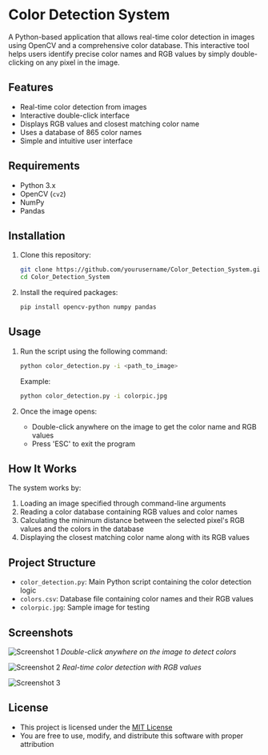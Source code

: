 # Color Detection System

A Python-based application that allows real-time color detection in images using OpenCV and a comprehensive color database. This interactive tool helps users identify precise color names and RGB values by simply double-clicking on any pixel in the image.

## Features

- Real-time color detection from images
- Interactive double-click interface
- Displays RGB values and closest matching color name
- Uses a database of 865 color names
- Simple and intuitive user interface

## Requirements

- Python 3.x
- OpenCV (`cv2`)
- NumPy
- Pandas

## Installation

1. Clone this repository:
   ```bash
   git clone https://github.com/yourusername/Color_Detection_System.git
   cd Color_Detection_System
   ```

2. Install the required packages:
   ```bash
   pip install opencv-python numpy pandas
   ```

## Usage

1. Run the script using the following command:
   ```bash
   python color_detection.py -i <path_to_image>
   ```
   Example:
   ```bash
   python color_detection.py -i colorpic.jpg
   ```

2. Once the image opens:
   - Double-click anywhere on the image to get the color name and RGB values
   - Press 'ESC' to exit the program

## How It Works

The system works by:
1. Loading an image specified through command-line arguments
2. Reading a color database containing RGB values and color names
3. Calculating the minimum distance between the selected pixel's RGB values and the colors in the database
4. Displaying the closest matching color name along with its RGB values

## Project Structure

- `color_detection.py`: Main Python script containing the color detection logic
- `colors.csv`: Database file containing color names and their RGB values
- `colorpic.jpg`: Sample image for testing

## Screenshots

![Screenshot 1](https://github.com/ayus1234/Color_Detection_System/assets/107507481/e0e9659d-34c6-487c-963f-b018c10a76fe)
*Double-click anywhere on the image to detect colors*

![Screenshot 2](https://github.com/ayus1234/Color_Detection_System/assets/107507481/4cfe1453-5dd1-4d14-95ef-142d949a8f0d)
*Real-time color detection with RGB values*

![Screenshot 3](https://github.com/ayus1234/Color_Detection_System/assets/107507481/c7e8d527-39af-4482-a803-b366b28b8705)


## License

- This project is licensed under the [MIT License](LICENSE)
- You are free to use, modify, and distribute this software with proper attribution
